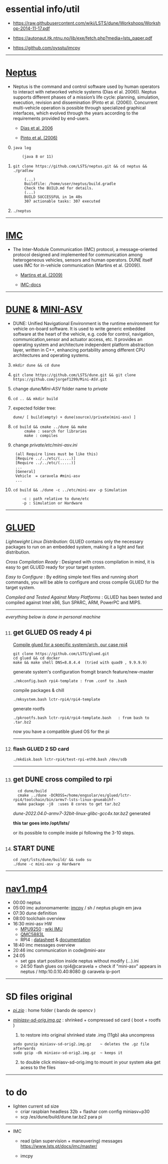 # essential info/util

- https://raw.githubusercontent.com/wiki/LSTS/dune/Workshops/Workshop-2014-11-17.pdf

- https://autonaut.itk.ntnu.no/lib/exe/fetch.php?media=lsts_paper.pdf

- https://github.com/oysstu/imcpy



* * *


# [Neptus](https://github.com/LSTS/neptus) 

- Neptus is the command and control software used by human operators to interact with networked vehicle systems (Dias el al. 2006)). Neptus supports different phases of a mission’s life cycle: planning, simulation, execution, revision and dissemination (Pinto et al. (2006)). Concurrent multi-vehicle operation is possible through specialized graphical interfaces, which evolved through the years according to the requirements provided by end-users.

  - [Dias et al. 2006](https://ieeexplore.ieee.org/document/1642192)

  - [Pinto et al. (2006)](https://repositorio-aberto.up.pt/bitstream/10216/71611/2/65254.pdf)


0.     java log    

           (java 8 or 11)

1.     git clone https://github.com/LSTS/neptus.git && cd neptus && ./gradlew

            (...)
            Buildfile: /home/user/neptus/build.gradle
            Check the BUILD.md for details.
            (...)
            BUILD SUCCESSFUL in 1m 40s
            307 actionable tasks: 307 executed

2.     ./neptus


***
# [IMC](https://github.com/LSTS/imc) 

- The Inter-Module Communication (IMC) protocol, a message-oriented protocol designed and implemented for communication among heterogeneous vehicles, sensors and human operators. DUNE itself uses IMC for in-vehicle communication (Martins et al. (2009)).

  - [Martins et al. (2009)](https://www.dcc.fc.up.pt/~edrdo/publications/papers/oceans09.pdf)

  - [IMC-docs](https://www.lsts.pt/docs/imc/master/) 


* * *


# [DUNE](https://github.com/LSTS/dune) & [MINI-ASV](https://github.com/jorgef1299/Mini-ASV)
 

- DUNE: Unified Navigational Environment is the runtime environment for vehicle on-board software. It is used to write generic embedded software at the heart of the vehicle, e.g. code for control, navigation, communication,sensor and actuator access, etc. It provides an operating system and architecture independent platform abstraction layer, written in C++, enhancing portability among different CPU architectures and operating systems.


3.     mkdir dune && cd dune
4.     git clone https://github.com/LSTS/dune.git && git clone https://github.com/jorgef1299/Mini-ASV.git
5. change *dune/Mini-ASV* folder name to *private*
6.     cd .. && mkdir build
7. expected folder tree:

       dune/ [ build(empty) + dune(source)/private(mini-asv) ]

8.     cd build && cmake ../dune && make
            cmake : search for libraries
            make : compiles 

9. change *private/etc/mini-asv.ini*
        
        (all Require lines must be like this)
        [Require ../../etc/(.....)]
        [Require ../../etc/(.....)]
        ...
        [General]
        Vehicle  = caravela #mini-asv
        ...

10.     cd build && ./dune -c ../etc/mini-asv -p Simulation

            -c : path relative to dune/etc
            -p : Simulation or Hardware


***


# [GLUED](https://github.com/LSTS/glued)

*Lightweight Linux Distribution*: GLUED contains only the necessary packages to run on an embedded system, making it a light and fast distribution.

*Cross Compilation Ready* : Designed with cross compilation in mind, it is easy to get GLUED ready for your target system.

*Easy to Configure* : By editing simple text files and running short commands, you will be able to configure and cross compile GLUED for the target system.

*Compiled and Tested Against Many Platforms* : GLUED has been tested and compiled against Intel x86, Sun SPARC, ARM, PowerPC and MIPS.

  ***
  *everything below is done in personal machine*

11. ## get **GLUED** OS ready 4 pi 

    [Compile glued for a specific system/arch, our case rpi4](https://github.com/LSTS/glued/wiki/Compile-GLUED-for-a-system)

        git clone https://github.com/LSTS/glued.git
        cd glued && cd docker
        make && make shell DNS=8.8.4.4  (tried with quad9 , 9.9.9.9)

      generate system's configuration fromgit branch feature/new-master
    
        ./mkconfig.bash rpi4-template : from .conf to .bash
    
      compile packages & chill

        ./mksystem.bash lctr-rpi4/rpi4-template
      
      generate rootfs 

        ./pkrootfs.bash lctr-rpi4/rpi4-template.bash   : from bash to .tar.bz2

    now you have a compatible glued OS for the pi
  
    ***

12. ### flash GLUED 2 **SD card**
      
        ./mkdisk.bash lctr-rpi4/test-rpi-eth0.bash /dev/sdb   

    ***

13. ## get **DUNE** cross compiled to rpi
  
          cd dune/build
          cmake ../dune -DCROSS=/home/engsolar/es/glued/lctr-rpi4/toolchain/bin/armv7-lsts-linux-gnueabihf-
          make package -j8  :uses 8 cores to get tar.bz2

      *dune-2022.04.0-armv7-32bit-linux-glibc-gcc4x.tar.bz2* generated
      
      **this tar goes into /opt/lsts/**

      or its possible to compile inside pi following the 3-10 steps.

  14. ## START **DUNE**

          cd /opt/lsts/dune/build/ && sudo su
          ./dune -c mini-asv -p Hardware
  
***

# [nav1.mp4](https://send.vis.ee/download/4ca61c7c116eefb3/#AljB3xMDsp8WCmRkZxjPkQ)

- 00:00 neptus
- 05:00 imc autonomamente: [imcpy](https://github.com/oysstu/imcpy) / sh / neptus plugin em java
- 07:30 dune definition
- 08:00 toolchain overview
- 16:30 mini-asv HW
  - [MPU9250](https://invensense.tdk.com/wp-content/uploads/2015/02/PS-MPU-9250A-01-v1.1.pdf) : [wiki IMU](https://en.wikipedia.org/wiki/Inertial_measurement_unit)
  - [QMC5883L](https://www.filipeflop.com/img/files/download/Datasheet-QMC5883L-1.0%20.pdf) 
  - RPI4 : [datasheet](https://datasheets.raspberrypi.com/rpi4/raspberry-pi-4-datasheet.pdf) & [documentation](https://www.raspberrypi.com/documentation/computers/)
- 18:40 imc messages overview 
- 20:46 imc communication in code@mini-asv
- 24:05 
    - set gps start position inside neptus without modify (...).ini
    - 24:50 flash glues os rpi4@caravela + check if "mini-asv" appears in neptus / http:10.0.10.40:8080 @ caravela ip-port

***
# SD files original
  
  - [*pi.zip*](https://send.vis.ee/download/dbfa6fb7d60bf84a/#IU361zq4tGEGbS6KJOJrKw) : home folder ( bando de opencv ) 
  
  - [*miniasv-sd-orig.img.gz*](https://send.vis.ee/download/1ae4b783e9ff5c56/#4lSzAGuY8ck_7esYGQxGjQ)  : shrinked + compressed sd card ( boot + rootfs )
      
      1. to restore into original shrinked state .img (11gb) aka uncompress

        sudo gunzip miniasv-sd-orig2.img.gz    ~ deletes the .gz file afterwards
        sudo gzip -dk miniasv-sd-orig2.img.gz  ~ keeps it
      
      2. to double click miniasv-sd-orig.img to mount in your system aka get acess to the files
 
***

# to do

  - lighten current sd size 
    - criar raspbian headless 32b + flashar com config miniasv+p30
    - scp /es/dune/build/dune.tar.bz2 para pi
  
  ***
  - IMC 
    - read (plan supervision + maneuvering) messages
      https://www.lsts.pt/docs/imc/master/ 
    
    - imcpy
  